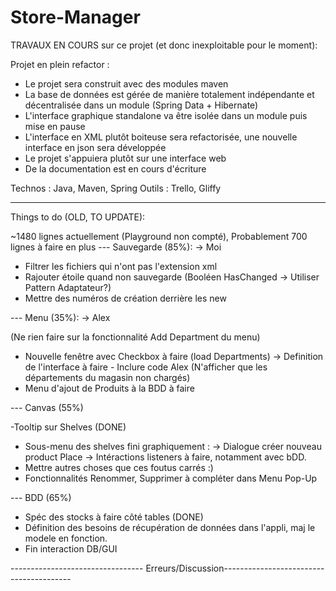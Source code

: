 # Store-Manager

TRAVAUX EN COURS sur ce projet (et donc inexploitable pour le moment): 

Projet en plein refactor  : 
- Le projet sera construit avec des modules maven
- La base de données est gérée de manière totalement indépendante et décentralisée dans un module (Spring Data + Hibernate)
- L'interface graphique standalone va être isolée dans un module puis mise en pause
- L'interface en XML plutôt boiteuse sera refactorisée, une nouvelle interface en json sera développée
- Le projet s'appuiera plutôt sur une interface web
- De la documentation est en cours d'écriture

Technos : Java, Maven, Spring
Outils : Trello, Gliffy

------------------------------------------------------------------------------------------------------------------------------------

Things to do (OLD, TO UPDATE): 

~1480 lignes actuellement (Playground non compté), Probablement 700 lignes à faire en plus
--- Sauvegarde (85%): -> Moi

- Filtrer les fichiers qui n'ont pas l'extension xml
- Rajouter étoile quand non sauvegarde (Booléen HasChanged -> Utiliser Pattern Adaptateur?)
- Mettre des numéros de création derrière les new

--- Menu (35%): -> Alex 

(Ne rien faire sur la fonctionnalité Add Department du menu)
- Nouvelle fenêtre avec Checkbox à faire (load Departments) -> Definition de l'interface à faire - Inclure code Alex
(N'afficher que les départements du magasin non chargés)
- Menu d'ajout de Produits à la BDD à faire

--- Canvas (55%)

-Tooltip sur Shelves (DONE)
- Sous-menu des shelves fini graphiquement : 
	-> Dialogue créer nouveau product Place
	-> Intéractions listeners à faire, notamment avec bDD. 
- Mettre autres choses que ces foutus carrés :)
- Fonctionnalités Renommer, Supprimer à compléter dans Menu Pop-Up


--- BDD (65%)

- Spéc des stocks à faire côté tables (DONE)
- Définition des besoins de récupération de données dans l'appli, maj le modele en fonction. 
- Fin interaction DB/GUI

--------------------------------- Erreurs/Discussion----------------------------------------

